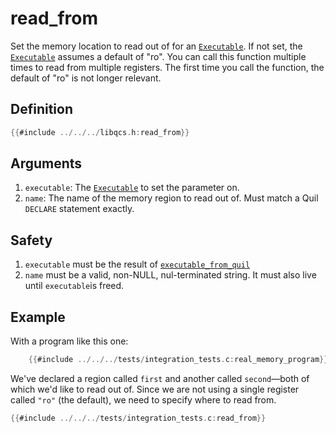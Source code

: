 # read_from

Set the memory location to read out of for an [`Executable`]. If not set, the [`Executable`] assumes a default of "ro". You can call this function multiple times to read from multiple registers. The first time you call the function, the default of "ro" is not longer relevant.

## Definition

```C
{{#include ../../../libqcs.h:read_from}}
```

## Arguments

1. `executable`: The [`Executable`] to set the parameter on.
2. `name`: The name of the memory region to read out of. Must match a Quil `DECLARE` statement exactly.

## Safety

1. `executable` must be the result of [`executable_from_quil`]
2. `name` must be a valid, non-NULL, nul-terminated string. It must also live until `executable`is freed.

## Example

With a program like this one:

```C
    {{#include ../../../tests/integration_tests.c:real_memory_program}}
```

We've declared a region called `first` and another called `second`—both of which we'd like to read out of. Since we are not using a single register called `"ro"` (the default), we need to specify where to read from.

```C
{{#include ../../../tests/integration_tests.c:read_from}}
```

[`Executable`]: executable.md
[`executable_from_quil`]: executable_from_quil.md

